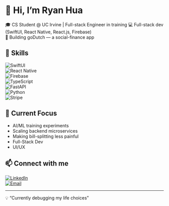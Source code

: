 # 👋 Hi, I’m Ryan Hua  

🎓 CS Student @ UC Irvine | Full-stack Engineer in training
💻 Full-stack dev (SwiftUI, React Native, React.js, Firebase)  
🚀 Building goDutch — a social-finance app  

## 🔧 Skills  
![SwiftUI](https://img.shields.io/badge/SwiftUI-FA7343?logo=swift&logoColor=white)  
![React Native](https://img.shields.io/badge/React%20Native-61DAFB?logo=react&logoColor=black)  
![Firebase](https://img.shields.io/badge/Firebase-FFCA28?logo=firebase&logoColor=black)  
![TypeScript](https://img.shields.io/badge/TypeScript-3178C6?logo=typescript&logoColor=white)  
![FastAPI](https://img.shields.io/badge/FastAPI-009688?logo=fastapi&logoColor=white)  
![Python](https://img.shields.io/badge/Python-3776AB?logo=python&logoColor=white)  
![Stripe](https://img.shields.io/badge/Stripe-626CD9?logo=stripe&logoColor=white)  
 

## 🌱 Current Focus  
- AI/ML training experiments  
- Scaling backend microservices  
- Making bill-splitting less painful
- Full-Stack Dev
- UI/UX 


## 📫 Connect with me  
[![LinkedIn](https://img.shields.io/badge/LinkedIn-0A66C2?logo=linkedin&logoColor=white)](https://www.linkedin.com/in/ryanhua68/)  
[![Email](https://img.shields.io/badge/Email-D14836?logo=gmail&logoColor=white)](mailto:ryanhua@email.com)  
 
 

---
💡 “Currently debugging my life choices”
